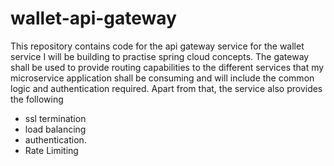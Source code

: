 # wallet-api-gateway

This repository contains code for the api gateway service for the wallet service I will be building to practise spring cloud concepts.
The gateway shall be used to provide routing capabilities to the different services that my microservice application shall be consuming
and will include the common logic and authentication required. Apart from that, the service also provides the following

- ssl termination
- load balancing
- authentication.
- Rate Limiting
